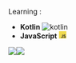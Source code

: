 Learning : 

- **Kotlin** <img src="https://www.vectorlogo.zone/logos/kotlinlang/kotlinlang-icon.svg" alt="kotlin" width="15" height="15"/>
- **JavaScript** <img src="https://raw.githubusercontent.com/devicons/devicon/master/icons/javascript/javascript-original.svg" alt="JavaScript" width="15" height="15"/>

<img align="left" src="https://github-readme-stats.vercel.app/api?username=lusource&count_private=true&show_icons=true" />
<img align="left" src="https://github-readme-stats.vercel.app/api/top-langs/?username=lusource&count_private=true" />
